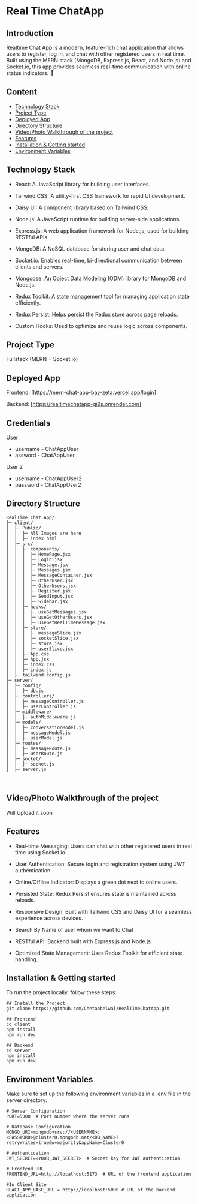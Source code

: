 
# Real Time ChatApp

## Introduction
Realtime Chat App is a modern, feature-rich chat application that allows users to register, log in, and chat with other registered users in real time. Built using the MERN stack (MongoDB, Express.js, React, and Node.js) and Socket.io, this app provides seamless real-time communication with online status indicators. 🚀

## Content
- [Technology Stack](#technology-stack)
- [Project Type](#project-type)
- [Deployed App](#deployed-app)
- [Directory Structure](#directory-structure)
- [Video/Photo Walkthrough of the project](#video-walkthrough-of-the-project)
- [Features](#features)
- [Installation & Getting started](#installation--getting-started)
- [Environment Variables](#environment-variables)
## Technology Stack
- React: A JavaScript library for building user interfaces.

- Tailwind CSS: A utility-first CSS framework for rapid UI development.

- Daisy UI: A component library based on Tailwind CSS.

- Node.js: A JavaScript runtime for building server-side applications.

- Express.js: A web application framework for Node.js, used for building RESTful APIs.

- MongoDB: A NoSQL database for storing user and chat data.

- Socket.io: Enables real-time, bi-directional communication between clients and servers.

- Mongoose: An Object Data Modeling (ODM) library for MongoDB and Node.js.

- Redux Toolkit: A state management tool for managing application state efficiently.

- Redux Persist: Helps persist the Redux store across page reloads.

- Custom Hooks: Used to optimize and reuse logic across components.

## Project Type
Fullstack (MERN + Socket.io)

## Deployed App
Frontend: [https://mern-chat-app-bay-zeta.vercel.app/login]

Backend: [https://realtimechatapp-gi9s.onrender.com]

## Credentials
User
- username - ChatAppUser
- assword - ChatAppUser

User 2
- username - ChatAppUser2
- password - ChatAppUser2

## Directory Structure
```
RealTime Chat App/
├─ client/
│  ├─ Public/  
│  │  ├─ All Images are here  
│  │  ├─ index.html  
│  ├─ src/  
│  │  ├─ components/  
│  │  │  ├─ HomePage.jsx  
│  │  │  ├─ Login.jsx  
│  │  │  ├─ Message.jsx  
│  │  │  ├─ Messages.jsx  
│  │  │  ├─ MessageContainer.jsx  
│  │  │  ├─ OtherUser.jsx  
│  │  │  ├─ OtherUsers.jsx  
│  │  │  ├─ Register.jsx  
│  │  │  ├─ SendInput.jsx  
│  │  │  ├─ Sidebar.jsx  
│  │  ├─ hooks/  
│  │  │  ├─ useGetMessages.jsx  
│  │  │  ├─ useGetOtherUsers.jsx  
│  │  │  ├─ useGetRealTimeMessage.jsx  
│  │  ├─ store/  
│  │  │  ├─ messageSlice.jsx  
│  │  │  ├─ socketSlice.jsx  
│  │  │  ├─ store.jsx  
│  │  │  ├─ userSlice.jsx  
│  │  ├─ App.css  
│  │  ├─ App.jsx  
│  │  ├─ index.css  
│  │  ├─ index.js  
│  ├─ tailwind.config.js  
├─ server/  
│  ├─ config/  
│  │  ├─ db.js  
│  ├─ controllers/  
│  │  ├─ messageController.js  
│  │  ├─ userController.js  
│  ├─ middleware/  
│  │  ├─ authMiddleware.js  
│  ├─ models/  
│  │  ├─ conversationModel.js  
│  │  ├─ messageModel.js  
│  │  ├─ userModel.js  
│  ├─ routes/  
│  │  ├─ messageRoute.js  
│  │  ├─ userRoute.js  
│  ├─ socket/  
│  │  ├─ socket.js  
│  ├─ server.js  
 


```
## Video/Photo Walkthrough of the project

Will Upload it soon


## Features
- Real-time Messaging: Users can chat with other registered users in real time using Socket.io.

- User Authentication: Secure login and registration system using JWT authentication.

- Online/Offline Indicator: Displays a green dot next to online users.

- Persisted State: Redux Persist ensures state is maintained across reloads.

- Responsive Design: Built with Tailwind CSS and Daisy UI for a seamless experience across devices.

- Search By Name of user whom we want to Chat

- RESTful API: Backend built with Express.js and Node.js.

- Optimized State Management: Uses Redux Toolkit for efficient state handling.


## Installation & Getting started
To run the project locally, follow these steps:

```
## Install the Project
git clone https://github.com/Chetanbelwal/RealTimeChatApp.git

## Frontend
cd client
npm install
npm run dev

## Backend
cd server
npm install
npm run dev
```

## Environment Variables
Make sure to set up the following environment variables in a .env file in the server directory:

```
# Server Configuration  
PORT=5000  # Port number where the server runs  

# Database Configuration  
MONGO_URI=mongodb+srv://<USERNAME>:<PASSWORD>@cluster0.mongodb.net/<DB_NAME>?retryWrites=true&w=majority&appName=Cluster0  

# Authentication  
JWT_SECRET=<YOUR_JWT_SECRET>  # Secret key for JWT authentication  

# Frontend URL  
FRONTEND_URL=http://localhost:5173  # URL of the frontend application  

#In Client Site
REACT_APP_BASE_URL = http://localhost:5000 # URL of the backend application 

```
